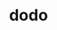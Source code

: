 ---
category: 4-letters
denotation: null
name: dodo
reference_link: https://www.etymonline.com/word/dodo
root_language: null
root_name: null
title: dodo
type: free
word_sums:
- respelling: dodo
  sum: 'Dodo + '
---